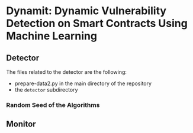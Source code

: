 # Dynamit: Dynamic Vulnerability Detection on Smart Contracts Using Machine Learning

## Detector
The files related to the detector are the following:
* prepare-data2.py in the main directory of the repository
* the `detector` subdirectory
### Random Seed of the Algorithms



## Monitor
